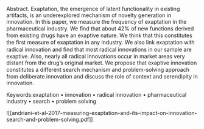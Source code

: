 Abstract. 
Exaptation, the emergence of latent functionality in existing artifacts, is an underexplored mechanism of novelty generation in innovation. In this paper, we measure the frequency of exaptation in the pharmaceutical industry. We ﬁnd that about 42% of new functions derived from existing drugs have an exaptive nature. We think that this constitutes the ﬁrst measure of exaptation in any industry. We also link exaptation with radical innovation and ﬁnd that most radical innovations in our sample are exaptive. Also, nearly all radical innovations occur in market areas very distant from the drug’s original market. We propose that exaptive innovation constitutes a diﬀerent search mechanism and problem-solving approach from deliberate innovation and discuss the role of context and serendipity in innovation.

Keywords:exaptation • innovation • radical innovation • pharmaceutical industry • search • problem solving

![[andriani-et-al-2017-measuring-exaptation-and-its-impact-on-innovation-search-and-problem-solving.pdf]]